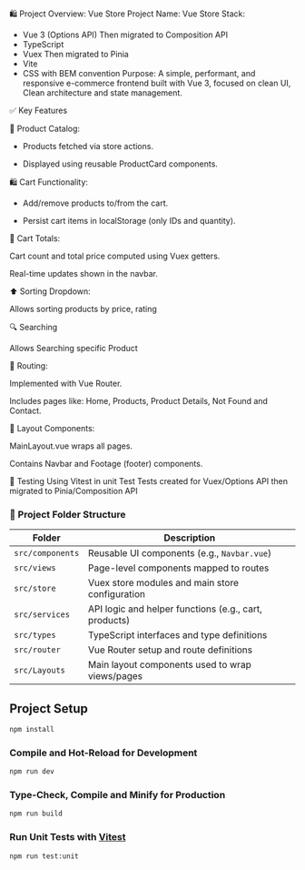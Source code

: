 🛍️ Project Overview: Vue Store
Project Name: Vue Store
Stack:
- Vue 3 (Options API) Then migrated to Composition API
- TypeScript
- Vuex Then migrated to Pinia
- Vite
- CSS with BEM convention 
Purpose:
A simple, performant, and responsive e-commerce frontend built with Vue 3, focused on clean UI, Clean architecture and state management.


✅ Key Features

🛒 Product Catalog:

- Products fetched via store actions.

- Displayed using reusable ProductCard components.

🛍️ Cart Functionality:

- Add/remove products to/from the cart.

- Persist cart items in localStorage (only IDs and quantity).

🧮 Cart Totals:

Cart count and total price computed using Vuex getters.

Real-time updates shown in the navbar.

⬆️ Sorting Dropdown:

Allows sorting products by price, rating 

🔍 Searching

Allows Searching specific Product

🧭 Routing:

Implemented with Vue Router.

Includes pages like: Home, Products, Product Details, Not Found and Contact.

🧱 Layout Components:

MainLayout.vue wraps all pages.

Contains Navbar and Footage (footer) components.

🧪 Testing 
  Using Vitest in unit Test
  Tests created for Vuex/Options API then migrated to Pinia/Composition API

### 📁 Project Folder Structure

| Folder           | Description                                      |
|------------------|--------------------------------------------------|
| `src/components` | Reusable UI components (e.g., `Navbar.vue`)     |
| `src/views`      | Page-level components mapped to routes          |
| `src/store`      | Vuex store modules and main store configuration |
| `src/services`   | API logic and helper functions (e.g., cart, products) |
| `src/types`      | TypeScript interfaces and type definitions      |
| `src/router`     | Vue Router setup and route definitions          |
| `src/Layouts`    | Main layout components used to wrap views/pages |


## Project Setup

```sh
npm install
```

### Compile and Hot-Reload for Development

```sh
npm run dev
```

### Type-Check, Compile and Minify for Production

```sh
npm run build
```

### Run Unit Tests with [Vitest](https://vitest.dev/)

```sh
npm run test:unit
```

